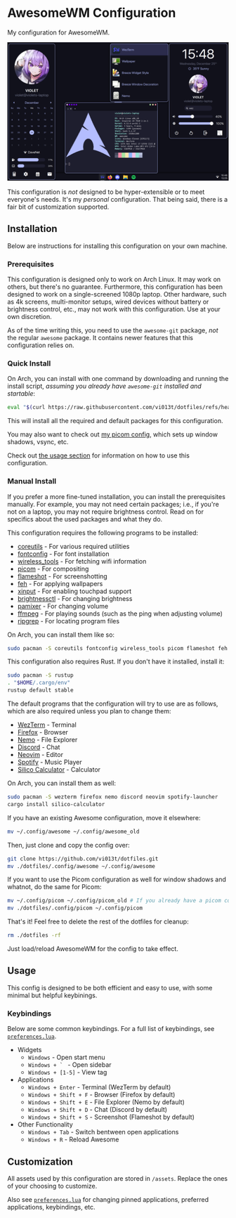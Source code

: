 # AwesomeWM Configuration

My configuration for AwesomeWM. 

![demo](./.docs/demo.png)

This configuration is *not* designed to be hyper-extensible or to meet everyone's needs. It's my *personal* configuration. That being said, there is a fair bit of customization supported.

## Installation

Below are instructions for installing this configuration on your own machine.

### Prerequisites

This configuration is designed only to work on Arch Linux. It may work on others, but there's no guarantee. Furthermore, this configuration has been designed to work on a single-screened 1080p laptop. Other hardware, such as 4k screens, multi-monitor setups, wired devices without battery or brightness control, etc., may not work with this configuration. Use at your own discretion. 

As of the time writing this, you need to use the `awesome-git` package, *not* the regular `awesome` package. It contains newer features that this configuration relies on.

### Quick Install

On Arch, you can install with one command by downloading and running the install script, *assuming you already have `awesome-git` installed and startable*:

```bash
eval "$(curl https://raw.githubusercontent.com/vi013t/dotfiles/refs/heads/main/.config/awesome/install.sh)"
```

This will install all the required and default packages for this configuration.

You may also want to check out [my picom config](https://github.com/vi013t/dotfiles/tree/main/.config/picom/picom.conf), which sets up window shadows, vsync, etc.

Check out [the usage section](https://github.com/vi013t/dotfiles/tree/main/.config/awesome#usage) for information on how to use this configuration.

### Manual Install

If you prefer a more fine-tuned installation, you can install the prerequisites manually. For example, you may not need certain packages; i.e., if you're not on a laptop, you may not require brightness control. Read on for specifics about the used packages and what they do.

This configuration requires the following programs to be installed:

- [coreutils](https://www.gnu.org/software/coreutils/) - For various required utilities 
- [fontconfig](https://www.freedesktop.org/wiki/Software/fontconfig/) - For font installation
- [wireless_tools](https://hewlettpackard.github.io/wireless-tools/Tools.html) - For fetching wifi information
- [picom](https://github.com/yshui/picom) - For compositing
- [flameshot](https://flameshot.org/) - For screenshotting
- [feh](https://feh.finalrewind.org/) - For applying wallpapers
- [xinput](https://wiki.archlinux.org/title/Xinput) - For enabling touchpad support
- [brightnessctl](https://github.com/Hummer12007/brightnessctl) - For changing brightness
- [pamixer](https://github.com/cdemoulins/pamixer) - For changing volume
- [ffmpeg](https://www.ffmpeg.org/) - For playing sounds (such as the ping when adjusting volume)
- [ripgrep](https://github.com/BurntSushi/ripgrep) - For locating program files

On Arch, you can install them like so:

```bash
sudo pacman -S coreutils fontconfig wireless_tools picom flameshot feh xorg-xinput brightnessctl pamixer ffmpeg ripgrep
```

This configuration also requires Rust. If you don't have it installed, install it:

```bash
sudo pacman -S rustup
. "$HOME/.cargo/env"
rustup default stable
```

The default programs that the configuration will try to use are as follows, which are also required unless you plan to change them:

- [WezTerm](https://wezfurlong.org/wezterm/index.html) - Terminal
- [Firefox](https://www.mozilla.org/en-US/firefox/) - Browser
- [Nemo](https://github.com/linuxmint/nemo) - File Explorer
- [Discord](https://discord.com/) - Chat
- [Neovim](https://neovim.io/) - Editor
- [Spotify](https://open.spotify.com/) - Music Player
- [Silico Calculator](https://github.com/silico-apps/calculator) - Calculator

On Arch, you can install them as well:

```bash
sudo pacman -S wezterm firefox nemo discord neovim spotify-launcher
cargo install silico-calculator
```

If you have an existing Awesome configuration, move it elsewhere:

```bash
mv ~/.config/awesome ~/.config/awesome_old
```

Then, just clone and copy the config over:

```bash
git clone https://github.com/vi013t/dotfiles.git
mv ./dotfiles/.config/awesome ~/.config/awesome
```

If you want to use the Picom configuration as well for window shadows and whatnot, do the same for Picom:

```bash
mv ~/.config/picom ~/.config/picom_old # If you already have a picom config
mv ./dotfiles/.config/picom ~/.config/picom
```

That's it! Feel free to delete the rest of the dotfiles for cleanup:

```bash
rm ./dotfiles -rf   
```

Just load/reload AwesomeWM for the config to take effect.

## Usage

This config is designed to be both efficient and easy to use, with some minimal but helpful keybinings.

### Keybindings

Below are some common keybindings. For a full list of keybindings, see [`preferences.lua`](https://github.com/vi013t/dotfiles/tree/main/.config/awesome/preferences.lua).

- Widgets
    - `Windows` - Open start menu
    - ``Windows + ` `` - Open sidebar
    - `Windows + [1-5]` - View tag
- Applications
    - `Windows + Enter` - Terminal (WezTerm by default)
    - `Windows + Shift + F` - Browser (Firefox by default)
    - `Windows + Shift + E` - File Explorer (Nemo by default)
    - `Windows + Shift + D` - Chat (Discord by default)
    - `Windows + Shift + S` - Screenshot (Flameshot by default)
- Other Functionality
    - `Windows + Tab` - Switch bentween open applications
    - `Windows + R` - Reload Awesome

## Customization

All assets used by this configuration are stored in `/assets`. Replace the ones of your choosing to customize.

Also see [`preferences.lua`](https://github.com/vi013t/dotfiles/tree/main/.config/awesome/preferences.lua) for changing pinned applications, preferred applications, keybindings, etc.
